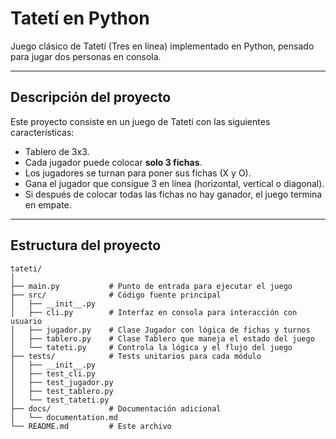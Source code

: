 # Tatetí en Python

Juego clásico de Tatetí (Tres en línea) implementado en Python, pensado para jugar dos personas en consola.  

---

## Descripción del proyecto

Este proyecto consiste en un juego de Tatetí con las siguientes características:  

- Tablero de 3x3.  
- Cada jugador puede colocar **solo 3 fichas**.  
- Los jugadores se turnan para poner sus fichas (X y O).  
- Gana el jugador que consigue 3 en línea (horizontal, vertical o diagonal).  
- Si después de colocar todas las fichas no hay ganador, el juego termina en empate.  

---

## Estructura del proyecto

```plaintext
tateti/
│
├── main.py           # Punto de entrada para ejecutar el juego
├── src/              # Código fuente principal
│   ├── __init__.py
│   ├── cli.py        # Interfaz en consola para interacción con usuario
│   ├── jugador.py    # Clase Jugador con lógica de fichas y turnos
│   ├── tablero.py    # Clase Tablero que maneja el estado del juego
│   └── tateti.py     # Controla la lógica y el flujo del juego
├── tests/            # Tests unitarios para cada módulo
│   ├── __init__.py
│   ├── test_cli.py
│   ├── test_jugador.py
│   ├── test_tablero.py
│   └── test_tateti.py
├── docs/             # Documentación adicional
│   └── documentation.md
└── README.md         # Este archivo
